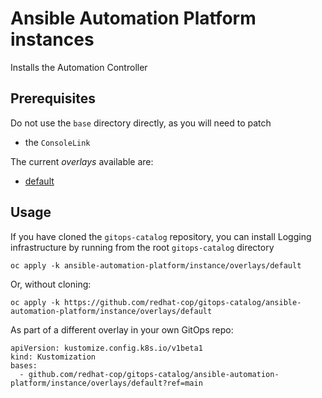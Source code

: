 # Ansible Automation Platform instances

Installs the Automation Controller

## Prerequisites

Do not use the `base` directory directly, as you will need to patch 
* the `ConsoleLink`

The current *overlays* available are:
* [default](overlays/default)

## Usage

If you have cloned the `gitops-catalog` repository, you can install Logging infrastructure by running from the root `gitops-catalog` directory

```
oc apply -k ansible-automation-platform/instance/overlays/default
```

Or, without cloning:

```
oc apply -k https://github.com/redhat-cop/gitops-catalog/ansible-automation-platform/instance/overlays/default
```

As part of a different overlay in your own GitOps repo:

```
apiVersion: kustomize.config.k8s.io/v1beta1
kind: Kustomization
bases:
  - github.com/redhat-cop/gitops-catalog/ansible-automation-platform/instance/overlays/default?ref=main
```
